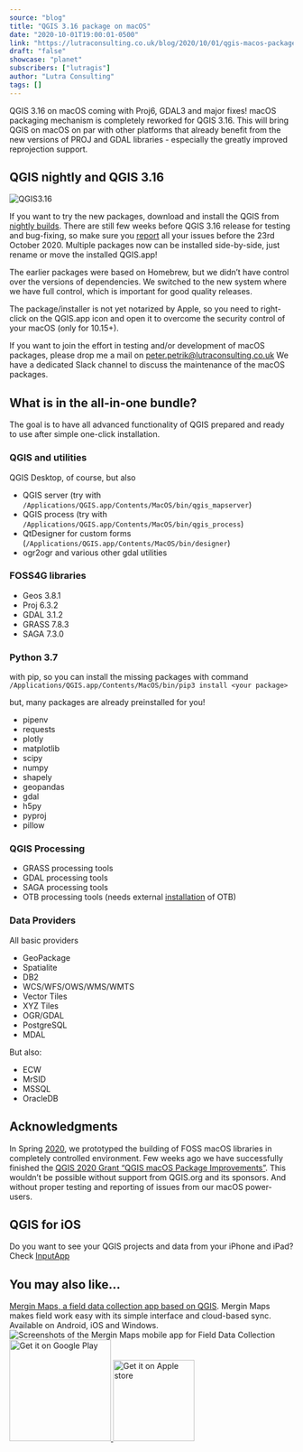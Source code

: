 ```yaml
---
source: "blog"
title: "QGIS 3.16 package on macOS"
date: "2020-10-01T19:00:01-0500"
link: "https://lutraconsulting.co.uk/blog/2020/10/01/qgis-macos-package/"
draft: "false"
showcase: "planet"
subscribers: ["lutragis"]
author: "Lutra Consulting"
tags: []
---
```


<p>QGIS 3.16 on macOS coming with Proj6, GDAL3 and major fixes!
macOS packaging mechanism is completely reworked for QGIS 3.16. 
This will bring QGIS on macOS on par with other platforms that already benefit from the new versions of 
PROJ and GDAL libraries - especially the greatly improved reprojection support.</p>

<!-- more -->

<h2 id="qgis-nightly-and-qgis-316">QGIS nightly and QGIS 3.16</h2>

<p><img alt="QGIS3.16" src="https://www.lutraconsulting.co.uk/img/posts/qgis315_deps.png" /></p>

<p>If you want to try the new packages, download and install the QGIS from <a href="https://qgis.org/downloads/macos/nightly/">nightly builds</a>.
There are still few weeks before QGIS 3.16 release for testing and bug-fixing, so make sure you <a href="https://github.com/qgis/QGIS/issues">report</a> all your issues before the 
23rd October 2020. Multiple packages now can be installed side-by-side, just rename or move the installed QGIS.app!</p>

<p>The earlier packages were based on Homebrew, but we didn’t have control over the versions of dependencies. 
We switched to the new system where we have full control, which is important for good quality releases.</p>

<p>The package/installer is not yet notarized by Apple, so you need to right-click on the QGIS.app icon and open it to overcome the security control of 
your macOS (only for 10.15+).</p>

<p>If you want to join the effort in testing and/or development of macOS packages, please drop me a mail on <a href="mailto:peter.petrik@lutraconsulting.co.uk">peter.petrik@lutraconsulting.co.uk</a>
We have a dedicated Slack channel to discuss the maintenance of the macOS packages.</p>

<h2 id="what-is-in-the-all-in-one-bundle">What is in the all-in-one bundle?</h2>

<p>The goal is to have all advanced functionality of QGIS prepared and ready to use after simple one-click installation.</p>

<h3 id="qgis-and-utilities">QGIS and utilities</h3>

<p>QGIS Desktop, of course, but also</p>
<ul>
  <li>QGIS server (try with <code class="highlighter-rouge">/Applications/QGIS.app/Contents/MacOS/bin/qgis_mapserver</code>)</li>
  <li>QGIS process (try with <code class="highlighter-rouge">/Applications/QGIS.app/Contents/MacOS/bin/qgis_process</code>)</li>
  <li>QtDesigner for custom forms (<code class="highlighter-rouge">/Applications/QGIS.app/Contents/MacOS/bin/designer</code>)</li>
  <li>ogr2ogr and various other gdal utilities</li>
</ul>

<h3 id="foss4g-libraries">FOSS4G libraries</h3>

<ul>
  <li>Geos 3.8.1</li>
  <li>Proj 6.3.2</li>
  <li>GDAL 3.1.2</li>
  <li>GRASS 7.8.3</li>
  <li>SAGA 7.3.0</li>
</ul>

<h3 id="python-37">Python 3.7</h3>
<p>with pip, so you can install the missing packages with command 
  <code class="highlighter-rouge">/Applications/QGIS.app/Contents/MacOS/bin/pip3 install &lt;your package&gt;</code></p>

<p>but, many packages are already preinstalled for you!</p>
<ul>
  <li>pipenv</li>
  <li>requests</li>
  <li>plotly</li>
  <li>matplotlib</li>
  <li>scipy</li>
  <li>numpy</li>
  <li>shapely</li>
  <li>geopandas</li>
  <li>gdal</li>
  <li>h5py</li>
  <li>pyproj</li>
  <li>pillow</li>
</ul>

<h3 id="qgis-processing">QGIS Processing</h3>

<ul>
  <li>GRASS processing tools</li>
  <li>GDAL processing tools</li>
  <li>SAGA processing tools</li>
  <li>OTB processing tools (needs external <a href="https://www.orfeo-toolbox.org/CookBook/QGISInterface.html#the-qgis-otb-plugin-requires-qgis-3-2">installation</a> of OTB)</li>
</ul>

<h3 id="data-providers">Data Providers</h3>

<p>All basic providers</p>
<ul>
  <li>GeoPackage</li>
  <li>Spatialite</li>
  <li>DB2</li>
  <li>WCS/WFS/OWS/WMS/WMTS</li>
  <li>Vector Tiles</li>
  <li>XYZ Tiles</li>
  <li>OGR/GDAL</li>
  <li>PostgreSQL</li>
  <li>MDAL</li>
</ul>

<p>But also:</p>

<ul>
  <li>ECW</li>
  <li>MrSID</li>
  <li>MSSQL</li>
  <li>OracleDB</li>
</ul>

<h2 id="acknowledgments">Acknowledgments</h2>
<p>In Spring <a href="https://www.lutraconsulting.co.uk/blog/2020/04/22/qgis-macos-development/">2020</a>, we prototyped the building of FOSS macOS libraries in completely controlled environment. 
Few weeks ago we have successfully finished the <a href="https://github.com/qgis/QGIS-Enhancement-Proposals/issues/177">QGIS 2020 Grant “QGIS macOS Package Improvements”</a>. 
This wouldn’t be possible without support from QGIS.org and its sponsors. And without proper testing and reporting of issues from our macOS power-users.</p>

<h2 id="qgis-for-ios">QGIS for iOS</h2>
<p>Do you want to see your QGIS projects and data from your iPhone and iPad? Check <a href="https://www.lutraconsulting.co.uk/blog/categories/qgis/merginmaps.com">InputApp</a></p>
    <div class="input-promo">
    <h2>You may also like...</h2>
    <a href="https://merginmaps.com">Mergin Maps, a field data collection app based on QGIS</a>. Mergin Maps makes field work easy with its simple interface and cloud-based sync. Available on Android, iOS and Windows.
    <img alt="Screenshots of the Mergin Maps mobile app for Field Data Collection" src="https://lutraconsulting.co.uk/img/posts/input_app_for_field_data_collection.jpg" /><br />
    <a href="https://play.google.com/store/apps/details?id=uk.co.lutraconsulting&amp;utm_source=lutra-atom&amp;utm_medium=lutra-blog-footer&amp;utm_campaign=input">
      <img alt="Get it on Google Play" src="https://play.google.com/intl/en_us/badges/images/generic/en_badge_web_generic.png" width="180px" />
    </a>
    <a href="https://apps.apple.com/us/app/input/id1478603559?ls=1&amp;utm_source=lutra-atom&amp;utm_medium=lutra-blog-footer&amp;utm_campaign=input">
      <img alt="Get it on Apple store" src="https://www.lutraconsulting.co.uk/img/posts/App_Store.svg" style="padding-top: 0px;" width="144px" />
    </a>
  </div>
